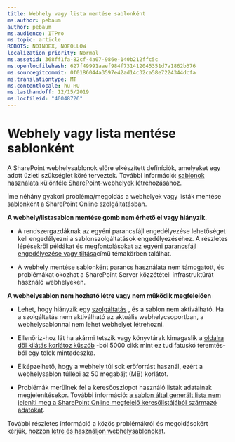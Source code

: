 ```yaml
---
title: Webhely vagy lista mentése sablonként
ms.author: pebaum
author: pebaum
ms.audience: ITPro
ms.topic: article
ROBOTS: NOINDEX, NOFOLLOW
localization_priority: Normal
ms.assetid: 368ff1fa-82cf-4a07-986e-140b212ffc5c
ms.openlocfilehash: 627f49991aaef984f731412045351d7a1862b376
ms.sourcegitcommit: 0f0186044a3597e42ad14c32ca58e7224344dcfa
ms.translationtype: MT
ms.contentlocale: hu-HU
ms.lasthandoff: 12/15/2019
ms.locfileid: "40048726"
---
```

# <a name="save-site-or-list-as-a-template"></a>Webhely vagy lista mentése sablonként

A SharePoint webhelysablonok előre elkészített definíciók, amelyeket egy adott üzleti szükséglet köré terveztek. További információ: [sablonok használata különféle SharePoint-webhelyek létrehozásához](https://support.office.com/article/using-templates-to-create-different-kinds-of-sharepoint-sites-449eccec-ff99-4cf3-b62e-dcfee37e8da4).

Íme néhány gyakori probléma/megoldás a webhelyek vagy listák mentése sablonként a SharePoint Online szolgáltatásban.

**A webhely/listasablon mentése gomb nem érhető el vagy hiányzik**. 

- A rendszergazdáknak az egyéni parancsfájl engedélyezése lehetőséget kell engedélyezni a sablonszolgáltatások engedélyezéséhez. A részletes lépésekről példákat és megfontolásokat az [egyéni parancsfájl engedélyezése vagy tiltása](https://docs.microsoft.com/sharepoint/allow-or-prevent-custom-script)című témakörben találhat.


- A webhely mentése sablonként parancs használata nem támogatott, és problémákat okozhat a SharePoint Server közzétételi infrastruktúrát használó webhelyeken.


**A webhelysablon nem hozható létre vagy nem működik megfelelően**

- Lehet, hogy hiányzik egy [szolgáltatás](https://social.technet.microsoft.com/wiki/contents/articles/14423.sharepoint-2013-existing-features-guid.aspx) , és a sablon nem aktiválható. Ha a szolgáltatás nem aktiválható az aktuális webhelycsoportban, a webhelysablonnal nem lehet webhelyet létrehozni.


- Ellenőriz-hoz lát ha akármi tetszik vagy könyvtárak kimagaslik a [oldalra dől kilátás korlátoz küszöb](https://support.office.com/article/Manage-large-lists-and-libraries-in-SharePoint-B8588DAE-9387-48C2-9248-C24122F07C59) -ból 5000 cikk mint ez tud fatuskó teremtés-ból egy telek mintadeszka.


- Elképzelhető, hogy a webhely túl sok erőforrást használ, ezért a webhelysablon túllépi az 50 megabájt (MB) korlátot.


- Problémák merülnek fel a keresőoszlopot használó listák adatainak megjelenítésekor. További információ: [a sablon által generált lista nem jeleníti meg a SharePoint Online megfelelő keresőlistájából származó adatokat](https://docs.microsoft.com/sharepoint/support/lists-and-libraries/template-generated-list-incorrect-data).


További részletes információ a közös problémákról és megoldásokért kérjük, [hozzon létre és használjon webhelysablonokat](https://support.office.com/article/Create-and-use-site-templates-60371B0F-00E0-4C49-A844-34759EBDD989).


